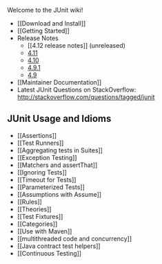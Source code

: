 Welcome to the JUnit wiki!

* [[Download and Install]]
* [[Getting Started]]
* Release Notes
  * [[4.12 release notes]] (unreleased)
  * [4.11](https://github.com/KentBeck/junit/blob/master/doc/ReleaseNotes4.11.md)
  * [4.10](https://github.com/KentBeck/junit/blob/master/doc/ReleaseNotes4.10.md)
  * [4.9.1](https://github.com/KentBeck/junit/blob/master/doc/ReleaseNotes4.9.1.md)
  * [4.9](https://github.com/KentBeck/junit/blob/master/doc/ReleaseNotes4.9.md)
* [[Maintainer Documentation]]
* Latest JUnit Questions on StackOverflow: http://stackoverflow.com/questions/tagged/junit

##  JUnit Usage and Idioms
* [[Assertions]]
* [[Test Runners]]
* [[Aggregating tests in Suites]]
* [[Exception Testing]]
* [[Matchers and assertThat]]
* [[Ignoring Tests]]
* [[Timeout for Tests]]
* [[Parameterized Tests]]
* [[Assumptions with Assume]]
* [[Rules]]
* [[Theories]]
* [[Test Fixtures]]
* [[Categories]]
* [[Use with Maven]]
* [[multithreaded code and concurrency]]
* [[Java contract test helpers]]
* [[Continuous Testing]]
